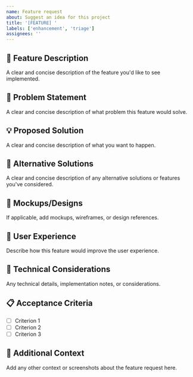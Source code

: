 ```yaml
---
name: Feature request
about: Suggest an idea for this project
title: '[FEATURE] '
labels: ['enhancement', 'triage']
assignees: ''
---
```


## 🚀 Feature Description
A clear and concise description of the feature you'd like to see implemented.

## 🎯 Problem Statement
A clear and concise description of what problem this feature would solve.

## 💡 Proposed Solution
A clear and concise description of what you want to happen.

## 🔄 Alternative Solutions
A clear and concise description of any alternative solutions or features you've considered.

## 📸 Mockups/Designs
If applicable, add mockups, wireframes, or design references.

## 🎨 User Experience
Describe how this feature would improve the user experience.

## 🔧 Technical Considerations
Any technical details, implementation notes, or considerations.

## 📋 Acceptance Criteria
- [ ] Criterion 1
- [ ] Criterion 2
- [ ] Criterion 3

## 📝 Additional Context
Add any other context or screenshots about the feature request here. 